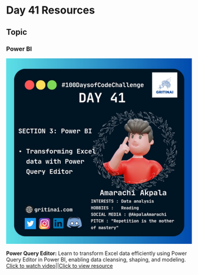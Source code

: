 # Day 41 Resources

## Topic

### Power BI

![100 days of code Day 41](https://github.com/GritinAI/100daysofcode2.0/blob/main/Images/Day41.jpg)

**Power Query Editor:** Learn to transform Excel data efficiently using Power Query Editor in Power BI, enabling data cleansing, shaping, and modeling.
[Click to watch video](https://www.youtube.com/watch?v=O4U0v82OYcI&list=PLjNd3r1KLjQt0xN_y8F6BSIOVNvdQmq4d&index=153)||[Click to view resource](https://docs.google.com/spreadsheets/d/1VwZX0AUExRo3CKfTBCeIBffKZuLaH1Ng/edit#gid=1175230583)

